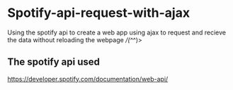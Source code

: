 # Spotify-api-request-with-ajax
Using the spotify api to create a web app using ajax to request and recieve the data without reloading the webpage _/(^_^)>

## The spotify api used
https://developer.spotify.com/documentation/web-api/
